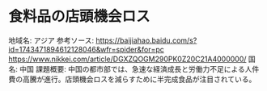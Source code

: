 # 食料品の店頭機会ロス

地域名: アジア
参考ソース: https://baijiahao.baidu.com/s?id=1743471894612128046&wfr=spider&for=pc https://www.nikkei.com/article/DGXZQOGM290PK0Z20C21A4000000/
国名: 中国
課題概要: 中国の都市部では、急速な経済成長と労働力不足による人件費の高騰が進行。店頭機会ロスを減らすために半完成食品が注目されている。
